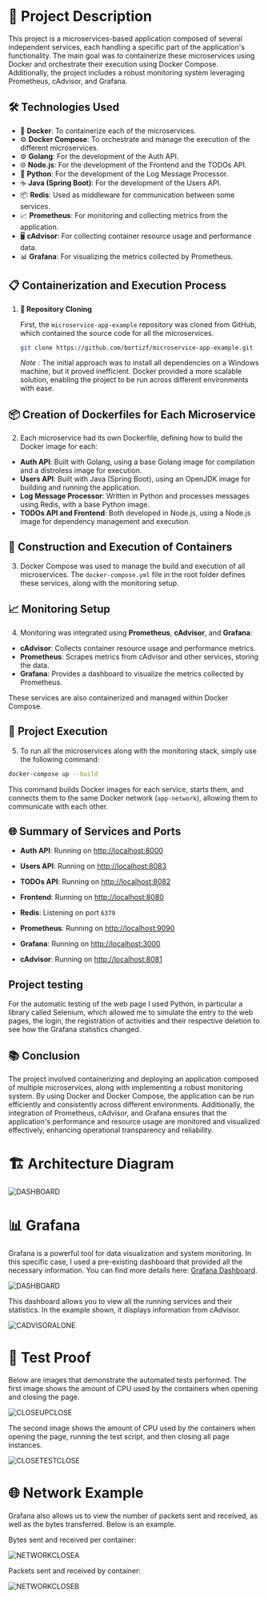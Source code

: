 
# 🚀 Project Description

This project is a microservices-based application composed of several independent services, each handling a specific part of the application's functionality. The main goal was to containerize these microservices using Docker and orchestrate their execution using Docker Compose. Additionally, the project includes a robust monitoring system leveraging Prometheus, cAdvisor, and Grafana.

## 🛠️ Technologies Used

- 🐳 **Docker**: To containerize each of the microservices.
- ⚙️ **Docker Compose**: To orchestrate and manage the execution of the different microservices.
- ⚙️ **Golang**: For the development of the Auth API.
- 🌐 **Node.js**: For the development of the Frontend and the TODOs API.
- 🐍 **Python**: For the development of the Log Message Processor.
- ☕ **Java (Spring Boot)**: For the development of the Users API.
- 📦 **Redis**: Used as middleware for communication between some services.
- 📈 **Prometheus**: For monitoring and collecting metrics from the application.
- 🖥️ **cAdvisor**: For collecting container resource usage and performance data.
- 📊 **Grafana**: For visualizing the metrics collected by Prometheus.

## 📋 Containerization and Execution Process

1. **🔄 Repository Cloning**

   First, the `microservice-app-example` repository was cloned from GitHub, which contained the source code for all the microservices.

   ```bash
   git clone https://github.com/bortizf/microservice-app-example.git
   ```

   _Note_ : The initial approach was to install all dependencies on a Windows machine, but it proved inefficient. Docker provided a more scalable solution, enabling the project to be run across different environments with ease.

## 📦 Creation of Dockerfiles for Each Microservice

2. Each microservice had its own Dockerfile, defining how to build the Docker image for each:

- **Auth API**: Built with Golang, using a base Golang image for compilation and a distroless image for execution.
- **Users API**: Built with Java (Spring Boot), using an OpenJDK image for building and running the application.
- **Log Message Processor**: Written in Python and processes messages using Redis, with a base Python image.
- **TODOs API and Frontend**: Both developed in Node.js, using a Node.js image for dependency management and execution.

## 🔨 Construction and Execution of Containers

3. Docker Compose was used to manage the build and execution of all microservices. The `docker-compose.yml` file in the root folder defines these services, along with the monitoring setup.

## 📈 Monitoring Setup

4. Monitoring was integrated using **Prometheus**, **cAdvisor**, and **Grafana**:

- **cAdvisor**: Collects container resource usage and performance metrics.
- **Prometheus**: Scrapes metrics from cAdvisor and other services, storing the data.
- **Grafana**: Provides a dashboard to visualize the metrics collected by Prometheus.

These services are also containerized and managed within Docker Compose.

## 🚀 Project Execution

5. To run all the microservices along with the monitoring stack, simply use the following command:

```bash
docker-compose up --build
```

This command builds Docker images for each service, starts them, and connects them to the same Docker network (`app-network`), allowing them to communicate with each other.

## 🌐 Summary of Services and Ports

- **Auth API**: Running on [http://localhost:8000](http://localhost:8000)
  
- **Users API**: Running on [http://localhost:8083](http://localhost:8083)
  
- **TODOs API**: Running on [http://localhost:8082](http://localhost:8082)
  
- **Frontend**: Running on [http://localhost:8080](http://localhost:8080)
  
- **Redis**: Listening on port `6379`
  
- **Prometheus**: Running on [http://localhost:9090](http://localhost:9090)
  
- **Grafana**: Running on [http://localhost:3000](http://localhost:3000)
  
- **cAdvisor**: Running on [http://localhost:8081](http://localhost:8081)

## Project testing 
For the automatic testing of the web page I used Python, in particular a library called Selenium, which allowed me to simulate the entry to the web pages, the login, the registration of activities and their respective deletion to see how the Grafana statistics changed.

## 📚 Conclusion

The project involved containerizing and deploying an application composed of multiple microservices, along with implementing a robust monitoring system. By using Docker and Docker Compose, the application can be run efficiently and consistently across different environments. Additionally, the integration of Prometheus, cAdvisor, and Grafana ensures that the application's performance and resource usage are monitored and visualized effectively, enhancing operational transparency and reliability.


# 🏗️ Architecture Diagram

![DASHBOARD](./arch-img/ARCHITECTUREDIAGRAM.png)

# 📊 Grafana

Grafana is a powerful tool for data visualization and system monitoring. In this specific case, I used a pre-existing dashboard that provided all the necessary information. You can find more details here: [Grafana Dashboard](https://grafana.com/grafana/dashboards/19792-cadvisor-dashboard/).

![DASHBOARD](./arch-img/DASHBOARD.png)

This dashboard allows you to view all the running services and their statistics. In the example shown, it displays information from cAdvisor.

![CADVISORALONE](./arch-img/CADVISORALONE.png)

# 🧪 Test Proof

Below are images that demonstrate the automated tests performed. The first image shows the amount of CPU used by the containers when opening and closing the page.

![CLOSEUPCLOSE](./arch-img/CLOSEUPCLOSE.png)

The second image shows the amount of CPU used by the containers when opening the page, running the test script, and then closing all page instances.

![CLOSETESTCLOSE](./arch-img/CLOSETESTCLOSE.png)

# 🌐 Network Example

Grafana also allows us to view the number of packets sent and received, as well as the bytes transferred. Below is an example.

Bytes sent and received per container:

![NETWORKCLOSEA](./arch-img/NETWORKCLOSEA.png)

Packets sent and received by container:

![NETWORKCLOSEB](./arch-img/NETWORKCLOSEB.png)


